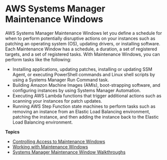# AWS Systems Manager Maintenance Windows<a name="systems-manager-maintenance"></a>

AWS Systems Manager Maintenance Windows let you define a schedule for when to perform potentially disruptive actions on your instances such as patching an operating system \(OS\), updating drivers, or installing software\. Each Maintenance Window has a schedule, a duration, a set of registered targets, and a set of registered tasks\. With Maintenance Windows, you can perform tasks like the following:
+ Installing applications, updating patches, installing or updating SSM Agent, or executing PowerShell commands and Linux shell scripts by using a Systems Manager Run Command task\.
+ Building Amazon Machine Images \(AMIs\), boot\-strapping software, and configuring instances by using Systems Manager Automation\.
+ Executing AWS Lambda functions that trigger additional actions such as scanning your instances for patch updates\.
+ Running AWS Step Function state machines to perform tasks such as removing an instance from an Elastic Load Balancing environment, patching the instance, and then adding the instance back to the Elastic Load Balancing environment\.

**Topics**
+ [Controlling Access to Maintenance Windows](sysman-maintenance-permissions.md)
+ [Working with Maintenance Windows](sysman-maintenance-working.md)
+ [Systems Manager Maintenance Window Walkthroughs](sysman-maintenance-walk.md)